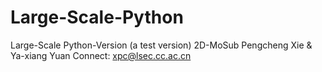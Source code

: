 # Large-Scale-Python
Large-Scale Python-Version (a test version) 2D-MoSub Pengcheng Xie &amp; Ya-xiang Yuan Connect: xpc@lsec.cc.ac.cn
